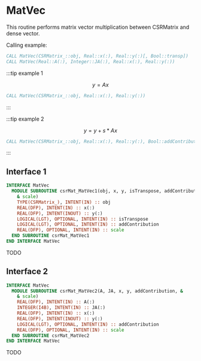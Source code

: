 # MatVec

This routine performs matrix vector multiplication between CSRMatrix and dense vector.

Calling example:

```fortran
CALL MatVec(CSRMatrix_::obj, Real::x(:), Real::y(:)[, Bool::transp])
CALL MatVec(Real::A(:), Integer::JA(:), Real::x(:), Real::y(:))
```

:::tip example 1

$$
y= Ax
$$

```fortran
CALL MatVec(CSRMatrix_::obj, Real::x(:), Real::y(:))
```

:::


:::tip example 2

$$
y= y + s*Ax
$$

```fortran
CALL MatVec(CSRMatrix_::obj, Real::x(:), Real::y(:), Bool::addContribution, REAL::scale)
```

:::



## Interface 1

<Tabs>
<TabItem value="interface" label="܀ MatVec(obj, x, y, transp)" default>

```fortran
INTERFACE MatVec
  MODULE SUBROUTINE csrMat_MatVec1(obj, x, y, isTranspose, addContribution, &
    & scale)
    TYPE(CSRMatrix_), INTENT(IN) :: obj
    REAL(DFP), INTENT(IN) :: x(:)
    REAL(DFP), INTENT(INOUT) :: y(:)
    LOGICAL(LGT), OPTIONAL, INTENT(IN) :: isTranspose
    LOGICAL(LGT), OPTIONAL, INTENT(IN) :: addContribution
    REAL(DFP), OPTIONAL, INTENT(IN) :: scale
  END SUBROUTINE csrMat_MatVec1
END INTERFACE MatVec
```

</TabItem>

<TabItem value="example" label="️܀ See example">

TODO

</TabItem>

<TabItem value="close" label="↢ " default>

</TabItem>

</Tabs>

## Interface 2


<Tabs>

<TabItem value="interface" label="܀ MatVec(A, JA, x, y)" default>

```fortran
INTERFACE MatVec
  MODULE SUBROUTINE csrMat_MatVec2(A, JA, x, y, addContribution, &
    & scale)
    REAL(DFP), INTENT(IN) :: A(:)
    INTEGER(I4B), INTENT(IN) :: JA(:)
    REAL(DFP), INTENT(IN) :: x(:)
    REAL(DFP), INTENT(INOUT) :: y(:)
    LOGICAL(LGT), OPTIONAL, INTENT(IN) :: addContribution
    REAL(DFP), OPTIONAL, INTENT(IN) :: scale
  END SUBROUTINE csrMat_MatVec2
END INTERFACE MatVec
```

</TabItem>

<TabItem value="example" label="️܀ See example">

TODO

</TabItem>

<TabItem value="close" label="↢ ">

</TabItem>

</Tabs>
